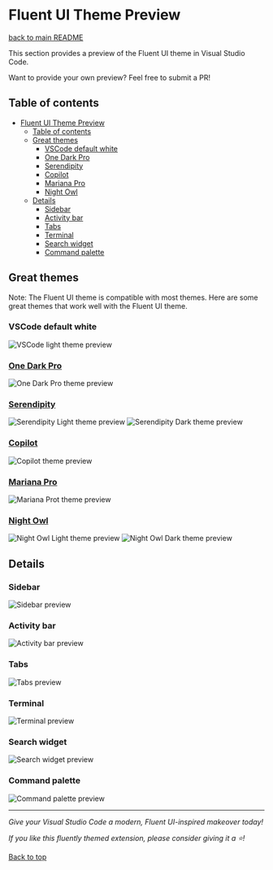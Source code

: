 # Fluent UI Theme Preview

[back to main README](/README.md)

This section provides a preview of the Fluent UI theme in Visual Studio Code.

Want to provide your own preview? Feel free to submit a PR!

## Table of contents

-   [Fluent UI Theme Preview](#fluent-ui-theme-preview)
    -   [Table of contents](#table-of-contents)
    -   [Great themes](#great-themes)
        -   [VSCode default white](#vscode-default-white)
        -   [One Dark Pro](#one-dark-pro)
        -   [Serendipity](#serendipity)
        -   [Copilot](#copilot)
        -   [Mariana Pro](#mariana-pro)
        -   [Night Owl](#night-owl)
    -   [Details](#details)
        -   [Sidebar](#sidebar)
        -   [Activity bar](#activity-bar)
        -   [Tabs](#tabs)
        -   [Terminal](#terminal)
        -   [Search widget](#search-widget)
        -   [Command palette](#command-palette)

## Great themes

Note: The Fluent UI theme is compatible with most themes. Here are some great themes that work well
with the Fluent UI theme.

### VSCode default white

![VSCode light theme preview](images/vscode-default-light.png 'VSCode light')

### [One Dark Pro](https://marketplace.visualstudio.com/items?itemName=zhuangtongfa.Material-theme)

![One Dark Pro theme preview](images/one-dark-pro.png 'One Dark Pro ')

### [Serendipity](https://marketplace.visualstudio.com/items?itemName=wicked-labs.wvsc-serendipity)

![Serendipity Light theme preview](images/serendipity-light.png 'Serendipity Light')
![Serendipity Dark theme preview](images/serendipity-dark.png 'Serendipity Dard')

### [Copilot](https://marketplace.visualstudio.com/items?itemName=BenjaminBenais.copilot-theme)

![Copilot theme preview](images/copilot.png 'Copilot')

### [Mariana Pro](https://marketplace.visualstudio.com/items?itemName=rickynormandeau.mariana-pro)

![Mariana Prot theme preview](images/mariana-pro.png 'Mariana Pro')

### [Night Owl](https://marketplace.visualstudio.com/items?itemName=sdras.night-owl)

![Night Owl Light theme preview](images/night-owl-light.png 'Night Owl Light')
![Night Owl Dark theme preview](images/night-owl-dark.png 'Night Owl Dark')

## Details

### Sidebar

![Sidebar preview](images/sidebar.png 'Sidebar')

### Activity bar

![Activity bar preview](images/activitybar.png 'Activity bar')

### Tabs

![Tabs preview](images/tab-list.png 'Tabs')

### Terminal

![Terminal preview](images/terminal.png 'Terminal')

### Search widget

![Search widget preview](images/search-widget.png 'Search widget')

### Command palette

![Command palette preview](images/command-palette-light.png 'Command palette')

---

_Give your Visual Studio Code a modern, Fluent UI-inspired makeover today!_

_If you like this fluently themed extension, please consider giving it a ⭐!_

[Back to top](#fluent-ui-theme-preview)
